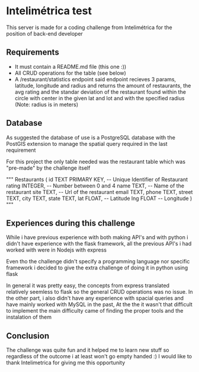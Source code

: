 # Intelimétrica test

This server is made for a coding challenge from Intelimétrica for the position of back-end developer

## Requirements

- It must contain a README.md file (this one :))
- All CRUD operations for the table (see below)
- A /restaurant/statistics endpoint
  said endpoint recieves 3 params, latitude, longitude and radius and returns the amount of restaurants, the avg rating and the standar deviation of the restaurant found within the circle with center in the given lat and lot and with the specified radius (Note: radius is in meters)

## Database
As suggested the database of use is a PostgreSQL database with the PostGIS extension to manage the spatial query required in the last requirement

For this project the only table needed was the restaurant table which was "pre-made" by the challenge itself

"""
Restaurants (
  id TEXT PRIMARY KEY, -- Unique Identifier of Restaurant
  rating INTEGER, -- Number between 0 and 4
  name TEXT, -- Name of the restaurant
  site TEXT, -- Url of the restaurant
  email TEXT,
  phone TEXT,
  street TEXT,
  city TEXT,
  state TEXT,
  lat FLOAT, -- Latitude
  lng FLOAT -- Longitude
)
"""

## Experiences during this challenge
While i have previous experience with both making API's and with python i didn't have experience with the flask framework, all the previous API's i had worked with were in Nodejs with express

Even tho the challenge didn't specify a programming language nor specific framework i decided to give the extra challenge of doing it in python using flask

In general it was pretty easy, the concepts from express translated relatively seemless to flask so the general CRUD operations was no issue. In the other part, i also didn't have any experience with spacial queries and have mainly worked with MySQL in the past, At the the it wasn't that difficult to implement the main difficulty came of finding the proper tools and the instalation of them

## Conclusion
The challenge was quite fun and it helped me to learn new stuff so regardless of the outcome i at least won't go empty handed :)
I would like to thank Intelimetrica for giving me this opportunity